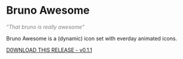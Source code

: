 # Bruno Awesome

<i style="color: gray">"That bruno is really awesome"</i>

Bruno Awesome is a (dynamic) icon set with everday animated icons.

[D0WNLOAD THIS RELEASE - v0.1.1](https://github.com/Brunozhon/bruno-awesome/releases/download/0.1.1/bruno-awesome-0.1.1.zip)
